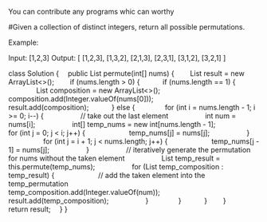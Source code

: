 You can contribute any programs whic can worthy

#Given a collection of distinct integers, return all possible permutations.

Example:

Input: [1,2,3]
Output:
[
  [1,2,3],
  [1,3,2],
  [2,1,3],
  [2,3,1],
  [3,1,2],
  [3,2,1]
]



class Solution {
 public List permute(int[] nums) {
  List result = new ArrayList<>();
  if (nums.length > 0) {
   if (nums.length == 1) {
    List composition = new ArrayList<>();
    composition.add(Integer.valueOf(nums[0]));
    result.add(composition);
   } else {
    for (int i = nums.length - 1; i >= 0; i--) {
     // take out the last element
     int num = nums[i];
     int[] temp_nums = new int[nums.length - 1];
     for (int j = 0; j < i; j++) {
      temp_nums[j] = nums[j];
     }
     for (int j = i + 1; j < nums.length; j++) {
      temp_nums[j - 1] = nums[j];
     }
     // iteratively generate the permutation for nums without the taken element
     List temp_result = this.permute(temp_nums);
     for (List temp_composition : temp_result) {
      // add the taken element into the temp_permutation
      temp_composition.add(Integer.valueOf(num));
      result.add(temp_composition);
     }
    }
   }
  }
  return result;
 }
}
